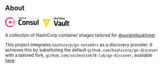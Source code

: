 ## About

<img src="./.github/assets/consul.svg" height="32px" />&nbsp;&nbsp;
<img src="./.github/assets/vault.png" height="32px" />&nbsp;&nbsp;

A collection of HashiCorp container images tailored for [@soramitsukhmer](https://github.com/soramitsukhmer)

This project integrates `hashicorp/go-netaddrs` as a discovery provider. It achieves this by substituting the default `github.com/hashicorp/go-discover` with a tailored fork, `github.com/socheatsok78-lab/go-discover`, available [here](https://github.com/socheatsok78-lab/go-discover/tree/go-netaddrs).
